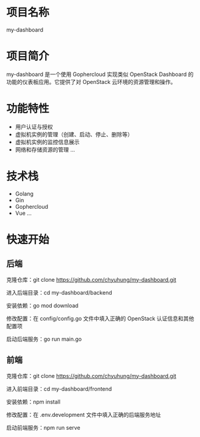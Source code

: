 # 项目名称

my-dashboard

# 项目简介

my-dashboard 是一个使用 Gophercloud 实现类似 OpenStack Dashboard 的功能的仪表板应用。它提供了对 OpenStack 云环境的资源管理和操作。

# 功能特性

- 用户认证与授权
- 虚拟机实例的管理（创建、启动、停止、删除等）
- 虚拟机实例的监控信息展示
- 网络和存储资源的管理
...
# 技术栈

- Golang
- Gin
- Gophercloud
- Vue
...

# 快速开始
## 后端

克隆仓库：git clone https://github.com/chyuhung/my-dashboard.git

进入后端目录：cd my-dashboard/backend

安装依赖：go mod download

修改配置：在 config/config.go 文件中填入正确的 OpenStack 认证信息和其他配置项

启动后端服务：go run main.go

## 前端

克隆仓库：git clone https://github.com/chyuhung/my-dashboard.git

进入前端目录：cd my-dashboard/frontend

安装依赖：npm install

修改配置：在 .env.development 文件中填入正确的后端服务地址

启动前端服务：npm run serve
